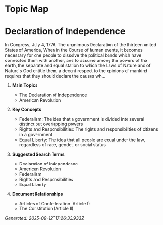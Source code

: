 # Topic Map

# Declaration of Independence

In Congress, July 4, 1776. The unanimous Declaration of the thirteen united States of America, When in the Course of human events, it becomes necessary for one people to dissolve the political bands which have connected them with another, and to assume among the powers of the earth, the separate and equal station to which the Laws of Nature and of Nature's God entitle them, a decent respect to the opinions of mankind requires that they should declare the causes wh...

1. **Main Topics**
   - The Declaration of Independence
   - American Revolution

2. **Key Concepts**
   - Federalism: The idea that a government is divided into several distinct but overlapping powers
   - Rights and Responsibilities: The rights and responsibilities of citizens in a government
   - Equal Liberty: The idea that all people are equal under the law, regardless of race, gender, or social status

3. **Suggested Search Terms**
   - Declaration of Independence
   - American Revolution
   - Federalism
   - Rights and Responsibilities
   - Equal Liberty

4. **Document Relationships**
   - Articles of Confederation (Article I)
   - The Constitution (Article II)

*Generated: 2025-09-12T17:26:33.933Z*